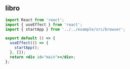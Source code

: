 ## libro

<!-- <code src="./app.tsx" 配置项="值"></code> -->

```jsx
import React from 'react';
import { useEffect } from 'react';
import { startApp } from '../../example/src/browser';

export default () => {
  useEffect(() => {
    startApp();
  }, []);
  return <div id="main"></div>;
};
```
